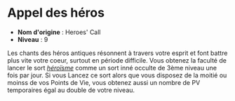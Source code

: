 # Appel des héros

 * **Nom d'origine** : Heroes' Call
 * **Niveau** : 9


<p><span id="ctl00_MainContent_DetailedOutput">Les chants des héros antiques résonnent à travers votre esprit et font battre plus vite votre coeur, surtout en période difficile. Vous obtenez la faculté de lancer le sort <a href="https://2e.aonprd.com/Spells.aspx?ID=149"><em>héroïsme</em></a> comme un sort inné occulte de 3ème niveau une fois par jour. Si vous Lancez ce sort alors que vous disposez de la moitié ou moinss de vos Points de Vie, vous obtenez aussi un nombre de PV temporaires égal au double de votre niveau.&nbsp;</span></p>